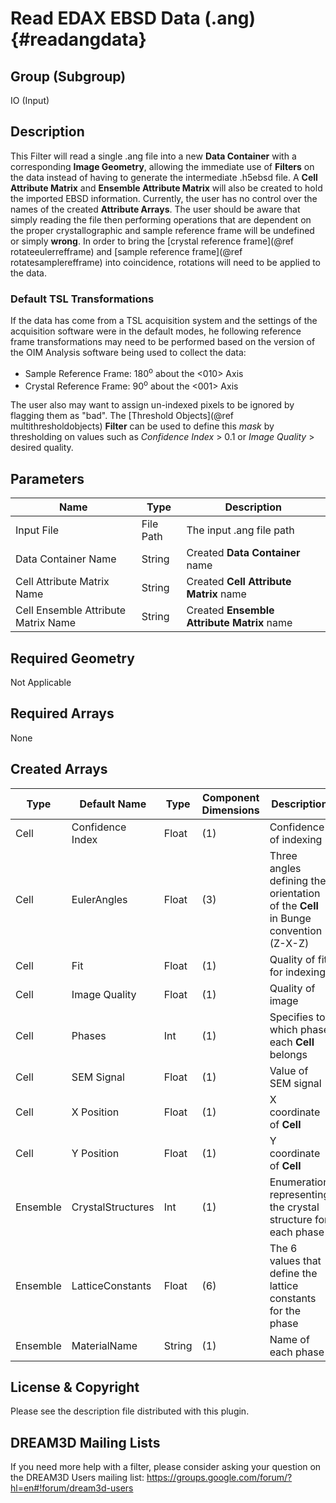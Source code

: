 Read EDAX EBSD Data (.ang) {#readangdata}
=============

## Group (Subgroup) ##
IO (Input)

## Description ##
This Filter will read a single .ang file into a new **Data Container** with a corresponding **Image Geometry**, allowing the immediate use of **Filters** on the data instead of having to generate the intermediate .h5ebsd file. A **Cell Attribute Matrix** and **Ensemble Attribute Matrix** will also be created to hold the imported EBSD information. Currently, the user has no control over the names of the created **Attribute Arrays**. The user should be aware that simply reading the file then performing operations that are dependent on the proper crystallographic and sample reference frame will be undefined or simply **wrong**. In order to bring the [crystal reference frame](@ref rotateeulerrefframe) and [sample reference frame](@ref rotatesamplerefframe) into coincidence, rotations will need to be applied to the data.

### Default TSL Transformations ###
If the data has come from a TSL acquisition system and the settings of the acquisition software were in the default modes, he following reference frame transformations may need to be performed based on the version of the OIM Analysis software being used to collect the data:

+ Sample Reference Frame: 180<sup>o</sup> about the <010> Axis
+ Crystal Reference Frame: 90<sup>o</sup> about the <001> Axis

The user also may want to assign un-indexed pixels to be ignored by flagging them as "bad". The [Threshold Objects](@ref multithresholdobjects) **Filter** can be used to define this _mask_ by thresholding on values such as _Confidence Index_ > 0.1 or _Image Quality_ > desired quality.

## Parameters ##
| Name | Type | Description |
|------|------| ----------- |
| Input File | File Path |The input .ang file path |
| Data Container Name | String | Created **Data Container** name |
| Cell Attribute Matrix Name | String | Created **Cell Attribute Matrix** name |
| Cell Ensemble Attribute Matrix Name | String | Created **Ensemble Attribute Matrix** name |

## Required Geometry ##
Not Applicable

## Required Arrays ##
None

## Created Arrays ## 
| Type | Default Name | Type | Component Dimensions | Description |
|------|--------------|-------------|---------|-----|
| Cell  | Confidence Index | Float |(1)     | Confidence of indexing  |
| Cell  | EulerAngles      | Float |(3)     | Three angles defining the orientation of the **Cell** in Bunge convention (Z-X-Z)  |
| Cell  | Fit              | Float |(1)     |  Quality of fit for indexing  |
| Cell  | Image Quality    | Float |(1) | Quality of image   |
| Cell  | Phases           | Int   | (1) | Specifies to which phase each **Cell** belongs   |
| Cell  | SEM Signal       | Float |(1) | Value of SEM signal   |
| Cell  | X Position       | Float |(1) | X coordinate of **Cell**   |
| Cell  | Y Position       | Float |(1) | Y coordinate of **Cell**   |
| Ensemble | CrystalStructures | Int | (1) | Enumeration representing the crystal structure for each phase |
| Ensemble | LatticeConstants | Float | (6) | The 6 values that define the lattice constants for the phase |
| Ensemble | MaterialName | String | (1) | Name of each phase |

## License & Copyright ##

Please see the description file distributed with this plugin.

## DREAM3D Mailing Lists ##

If you need more help with a filter, please consider asking your question on the DREAM3D Users mailing list:
https://groups.google.com/forum/?hl=en#!forum/dream3d-users


